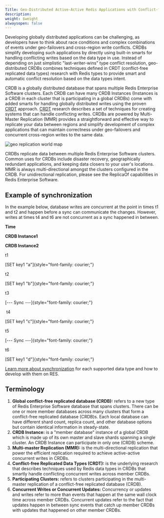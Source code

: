 ```yaml
---
Title: Geo-Distributed Active-Active Redis Applications with Conflict-free Replicated Databases (CRDB)
description: 
weight: $weight
alwaysopen: false
---
```

Developing globally distributed applications can be challenging, as
developers have to think about race conditions and complex combinations
of events under geo-failovers and cross-region write conflicts. CRDBs
simplify developing such applications by directly using built-in smarts
for handling conflicting writes based on the data type in use. Instead
of depending on just simplistic "last-writer-wins" type conflict
resolution, geo-distributed CRDBs combines techniques defined in CRDT
(conflict-free replicated data types) research with Redis types to
provide smart and automatic conflict resolution based on the data types
intent.

CRDB is a globally distributed database that spans multiple Redis
Enterprise Software clusters. Each CRDB can have many CRDB Instances
(Instances is a CRDB in each cluster that is participating in a global
CRDBs) come with added smarts for handling globally distributed writes
using the proven
[CRDT](https://en.wikipedia.org/wiki/Conflict-free_replicated_data_type)
approach.
[CRDT](https://en.wikipedia.org/wiki/Conflict-free_replicated_data_type)
research describes a set of techniques for creating systems that can
handle conflicting writes. CRDBs are powered by Multi-Master Replication
(MMR) provides a straightforward and effective way to replicate your
data between regions and simplify development of complex applications
that can maintain correctness under geo-failovers and concurrent
cross-region writes to the same data.

![geo replication world
map](/images/rs/crdbs.png?width=800&height=569)

CRDBs replicate data between multiple Redis Enterprise Software
clusters. Common uses for CRDBs include disaster recovery,
geographically redundant applications, and keeping data closers to your
user's locations. MMR is always multi-directional amongst the clusters
configured in the CRDB. For unidirectional replication, please see the
ReplicaOf capabilities in Redis Enterprise Software.

Example of synchronization
--------------------------

In the example below, database writes are concurrent at the point in
times t1 and t2 and happen before a sync can communicate the changes.
However, writes at times t4 and t6 are not concurrent as a sync happened
in between.

**Time**

**CRDB Instance1**

**CRDB Instance2**

t1

[SET key1 "a"]{style="font-family: courier;"}

t2

[SET key1 "b"]{style="font-family: courier;"}

t3

[--- Sync ---]{style="font-family: courier;"}

 t4

[SET key1 "c"]{style="font-family: courier;"}

t5

[--- Sync ---]{style="font-family: courier;"}

t6

[SET key1 "d"]{style="font-family: courier;"}

[Learn more about
synchronization](/redis-enterprise-documentation/developing/crdbs/) for
each supported data type and how to develop with them on RES.

Terminology
-----------

1.  **Global conflict-free replicated database (CRDB):** refers to a new
    type of Redis Enterprise Software database that spans clusters.
    There can be one or more member databases across many clusters that
    form a conflict-free replicated database (CRDB)s. Each local
    database can have different shard count, replica count, and other
    database options but contain identical information in steady-state.
2.  **CRDB Instance:** is a "member database" instance of a global CRDB
    which is made up of its own master and slave shards spanning a
    single cluster. An CRDB Instance can participate in only one (CRDB)
    scheme.
3.  **Multi-master Replication (MMR):** is the multi-directional
    replication that power the efficient replication required to achieve
    active-active concurrent writes in CRDBs.
4.  **Conflict-free Replicated Data Types (CRDT):** is the underlying
    research that describes techniques used by Redis data types in CRDBs
    that smartly handle conflicting concurrent writes across member
    CRDBs.
5.  **Participating Clusters:** refers to clusters participating in the
    multi-master replication of a conflict-free replicated database
    (CRDB).
6.  **Concurrent Writes or Concurrent Updates:** Concurrency or updates
    and writes refer to more than events that happen at the same wall
    clock time across member CRDBs. Concurrent updates refer to the fact
    that updates happen in between sync events that catch up member
    CRDBs with updates that happened on other member CRDBs.
